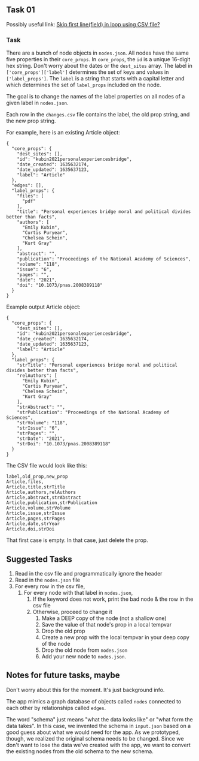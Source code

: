 ## Task 01

Possibly useful link: [Skip first line(field) in loop using CSV file?](https://stackoverflow.com/questions/14674275/skip-first-linefield-in-loop-using-csv-file)

### Task

There are a bunch of node objects in `nodes.json`. All nodes have the same five properties in their `core_props`. In `core_props`, the `id` is a unique 16-digit hex string. Don't worry about the dates or the `dest_sites` array. The label in `['core_props']['label']` determines the set of keys and values in `['label_props']`. The `label` is a string that starts with a capital letter and which determines the set of `label_props` included on the node.

The goal is to change the names of the label properties on all nodes of a given label in `nodes.json`.

Each row in the `changes.csv` file contains the label, the old prop string, and the new prop string.

For example, here is an existing Article object:

```
{
  "core_props": {
    "dest_sites": [],
    "id": "kubin2021personalexperiencesbridge",
    "date_created": 1635632174,
    "date_updated": 1635637123,
    "label": "Article"
  },
  "edges": [],
  "label_props": {
    "files": [
      "pdf"
    ],
    "title": "Personal experiences bridge moral and political divides better than facts",
    "authors": [
      "Emily Kubin",
      "Curtis Puryear",
      "Chelsea Schein",
      "Kurt Gray"
    ],
    "abstract": "",
    "publication": "Proceedings of the National Academy of Sciences",
    "volume": "118",
    "issue": "6",
    "pages": "",
    "date": "2021",
    "doi": "10.1073/pnas.2008389118"
  }
}
```


Example output Article object:

```
{
  "core_props": {
    "dest_sites": [],
    "id": "kubin2021personalexperiencesbridge",
    "date_created": 1635632174,
    "date_updated": 1635637123,
    "label": "Article"
  },
  "label_props": {
    "strTitle": "Personal experiences bridge moral and political divides better than facts",
    "relAuthors": [
      "Emily Kubin",
      "Curtis Puryear",
      "Chelsea Schein",
      "Kurt Gray"
    ],
    "strAbstract": "",
    "strPublication": "Proceedings of the National Academy of Sciences",
    "strVolume": "118",
    "strIssue": "6",
    "strPages": "",
    "strDate": "2021",
    "strDoi": "10.1073/pnas.2008389118"
  }
}
```

The CSV file would look like this:

```
label,old_prop,new_prop
Article,files,
Article,title,strTitle
Article,authors,relAuthors
Article,abstract,strAbstract
Article,publication,strPublication
Article,volume,strVolume
Article,issue,strIssue
Article,pages,strPages
Article,date,strYear
Article,doi,strDoi

```

That first case is empty. In that case, just delete the prop.

## Suggested Tasks

1. Read in the csv file and programmatically ignore the header
1. Read in the `nodes.json` file
1. For every row in the csv file, 
    1. For every node with that label in `nodes.json`,
        1. If the keyword does not work, print the bad node & the row in the csv file
        1. Otherwise, proceed to change it
            1. Make a DEEP copy of the node (not a shallow one)
            1. Save the value of that node's prop in a local tempvar
            1. Drop the old prop
            1. Create a new prop with the local tempvar in your deep copy of the node
            1. Drop the old node from `nodes.json`
            1. Add your new node to `nodes.json`.

## Notes for future tasks, maybe

Don't worry about this for the moment. It's just background info. 

The app mimics a graph database of objects called `nodes` connected to each other by relationships called `edges`. 

The word "schema" just means "what the data looks like" or "what form the data takes". In this case, we invented the schema in `input.json` based on a good guess about what we would need for the app. As we prototyped, though, we realized the original schema needs to be changed. Since we don't want to lose the data we've created with the app, we want to convert the existing nodes from the old schema to the new schema. 



